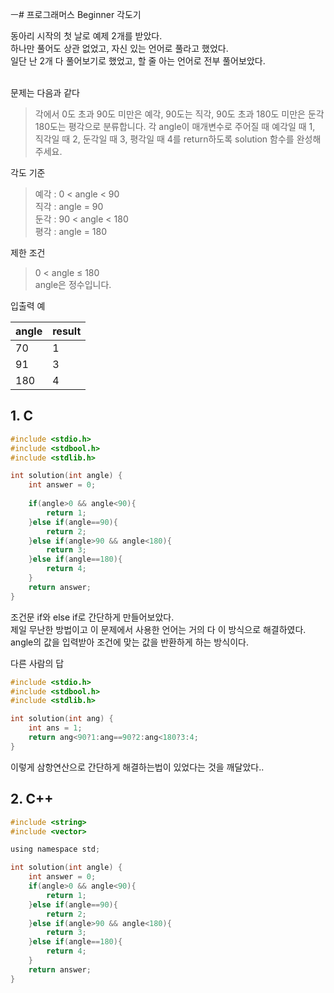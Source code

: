 ㅡ# 프로그래머스 Beginner 각도기

동아리 시작의 첫 날로 예제 2개를 받았다.<br/>
하나만 풀어도 상관 없었고, 자신 있는 언어로 풀라고 했었다.<br/>
일단 난 2개 다 풀어보기로 했었고, 할 줄 아는 언어로 전부 풀어보았다.<br/>
<br/>


문제는 다음과 같다

>각에서 0도 초과 90도 미만은 예각, 90도는 직각, 90도 초과 180도 미만은 둔각 180도는 평각으로 분류합니다. 각 angle이 매개변수로 주어질 때 예각일 때 1, 직각일 때 2, 둔각일 때 3, 평각일 때 4를 return하도록 solution 함수를 완성해주세요.<br/>

각도 기준
>예각 : 0 < angle < 90<br/>
직각 : angle = 90<br/>
둔각 : 90 < angle < 180<br/>
평각 : angle = 180<br/>

제한 조건
>0 < angle ≤ 180<br/>
angle은 정수입니다.<br/>

입출력 예

|angle|result|
|---|---|
|70|1|
|91|3|
|180|4|

## 1. C
``` C
#include <stdio.h>
#include <stdbool.h>
#include <stdlib.h>

int solution(int angle) {
    int answer = 0;
    
    if(angle>0 && angle<90){
        return 1;
    }else if(angle==90){
        return 2;
    }else if(angle>90 && angle<180){
        return 3;
    }else if(angle==180){
        return 4;
    }
    return answer;
}
```

조건문 if와 else if로 간단하게 만들어보았다.<br/>
제일 무난한 방법이고 이 문제에서 사용한 언어는 거의 다 이 방식으로 해결하였다. <br/>
angle의 값을 입력받아 조건에 맞는 값을 반환하게 하는 방식이다.<br/>

다른 사람의 답
``` C
#include <stdio.h>
#include <stdbool.h>
#include <stdlib.h>

int solution(int ang) {
    int ans = 1;    
    return ang<90?1:ang==90?2:ang<180?3:4;
}
``` 
이렇게 삼항연산으로 간단하게 해결하는법이 있었다는 것을 깨달았다..<br/>


## 2. C++
``` C
#include <string>
#include <vector>

using namespace std;

int solution(int angle) {
    int answer = 0;
    if(angle>0 && angle<90){
        return 1;
    }else if(angle==90){
        return 2;
    }else if(angle>90 && angle<180){
        return 3;
    }else if(angle==180){
        return 4;
    }
    return answer;
}

``` 